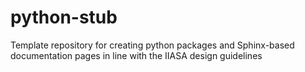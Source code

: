 # python-stub
Template repository for creating python packages and Sphinx-based documentation pages in line with the IIASA design guidelines
